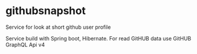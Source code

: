 # githubsnapshot
Service for look at short github user profile

Service build with Spring boot, Hibernate.
For read GitHUB data use GitHUB GraphQL Api v4
